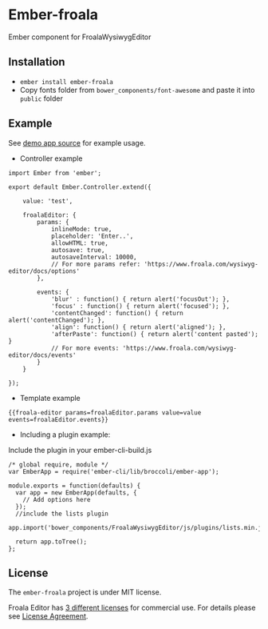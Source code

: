 # Ember-froala

Ember component for FroalaWysiwygEditor

## Installation

- `ember install ember-froala`
- Copy fonts folder from `bower_components/font-awesome` and paste it into `public` folder

## Example

See [demo app source](https://github.com/ajackus/ember-froala/tree/master/tests/dummy/app) for example usage.

* Controller example
```
import Ember from 'ember';

export default Ember.Controller.extend({

    value: 'test',

    froalaEditor: {
        params: {
            inlineMode: true,
            placeholder: 'Enter..',
            allowHTML: true,
            autosave: true,
            autosaveInterval: 10000,
            // For more params refer: 'https://www.froala.com/wysiwyg-editor/docs/options'
        },

        events: {
            'blur' : function() { return alert('focusOut'); },
            'focus' : function() { return alert('focused'); },
            'contentChanged': function() { return alert('contentChanged'); },
            'align': function() { return alert('aligned'); },
            'afterPaste': function() { return alert('content pasted'); }
            // For more events: 'https://www.froala.com/wysiwyg-editor/docs/events'
        }
    }
    
});
```

* Template example

`{{froala-editor params=froalaEditor.params value=value events=froalaEditor.events}}`

* Including a plugin example:

Include the plugin in your ember-cli-build.js

```
/* global require, module */
var EmberApp = require('ember-cli/lib/broccoli/ember-app');

module.exports = function(defaults) {
  var app = new EmberApp(defaults, {
    // Add options here
  });
  //include the lists plugin
  app.import('bower_components/FroalaWysiwygEditor/js/plugins/lists.min.js');

  return app.toTree();
};
```

## License

The `ember-froala` project is under MIT license.

Froala Editor has [3 different licenses](http://froala.com/wysiwyg-editor/pricing) for commercial use.
For details please see [License Agreement](http://froala.com/wysiwyg-editor/terms).
